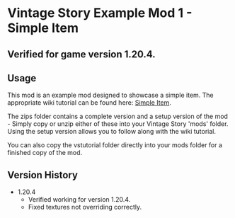 # Vintage Story Example Mod 1 - Simple Item
## Verified for game version 1.20.4.

## Usage
This mod is an example mod designed to showcase a simple item. The appropriate wiki tutorial can be found here: [Simple Item](https://wiki.vintagestory.at/Modding:Content_Tutorial_Simple_Item).

The zips folder contains a complete version and a setup version of the mod - Simply copy or unzip either of these into your Vintage Story 'mods' folder.
Using the setup version allows you to follow along with the wiki tutorial.

You can also copy the vstutorial folder directly into your mods folder for a finished copy of the mod.

## Version History
 - 1.20.4
   - Verified working for version 1.20.4.
   - Fixed textures not overriding correctly.